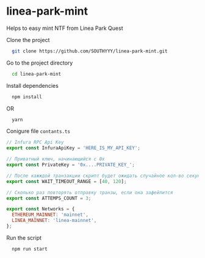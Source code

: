 # linea-park-mint

Helps to easy mint NTF from Linea Park Quest

Clone the project

```bash
  git clone https://github.com/SOUTHYYY/linea-park-mint.git
```

Go to the project directory

```bash
  cd linea-park-mint
```

Install dependencies

```bash
  npm install
```
OR 
```bash
  yarn
```


Conigure file `contants.ts`

```javascript
// Infura RPC Api Key
export const InfuraApiKey = 'HERE_IS_MY_API_KEY';

// Приватный ключ, начинающийся с 0x
export const PrivateKey = '0x....PRIVATE_KEY_';

// После кажждой транзакции скрипт будет ожидать случайное кол-во секунд в диапазоне от [MIN, MAX]
export const WAIT_TIMEOUT_RANGE = [40, 120];

// Сколько раз повторять отправку транзы, если она зафейлится
export const ATTEMPS_COUNT = 3;

export const Networks = {
  ETHEREUM_MAINNET: 'mainnet',
  LINEA_MAINNET: 'linea-mainnet',
};
```

Run the script

```bash
  npm run start
```

